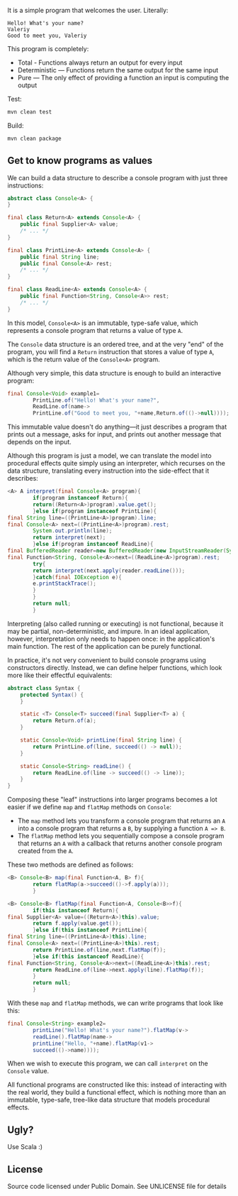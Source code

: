 It is a simple program that welcomes the user. Literally:

```
Hello! What's your name?
Valeriy
Good to meet you, Valeriy
```

This program is completely:

* Total - Functions always return an output for every input
* Deterministic — Functions return the same output for the same input
* Pure — The only effect of providing a function an input is computing the output

Test:

```bash
mvn clean test
```

Build:

```bash
mvn clean package
```

## Get to know programs as values

We can build a data structure to describe a console program with just three instructions:

```java
abstract class Console<A> {
}

final class Return<A> extends Console<A> {
    public final Supplier<A> value;
    /* ... */
}

final class PrintLine<A> extends Console<A> {
    public final String line;
    public final Console<A> rest;
    /* ... */
}

final class ReadLine<A> extends Console<A> {
    public final Function<String, Console<A>> rest;
    /* ... */
}
```

In this model, `Console<A>` is an immutable, type-safe value, which represents a console program that returns a value of
type `A`.

The `Console` data structure is an ordered tree, and at the very "end" of the program, you will find a `Return`
instruction that stores a value of type `A`, which is the return value of the `Console<A>` program.

Although very simple, this data structure is enough to build an interactive program:

```java
final Console<Void> example1=
        PrintLine.of("Hello! What's your name?",
        ReadLine.of(name->
        PrintLine.of("Good to meet you, "+name,Return.of(()->null))));
```

This immutable value doesn't do anything—it just describes a program that prints out a message, asks for input, and
prints out another message that depends on the input.

Although this program is just a model, we can translate the model into procedural effects quite simply using an
interpreter, which recurses on the data structure, translating every instruction into the side-effect that it describes:

```java
<A> A interpret(final Console<A> program){
        if(program instanceof Return){
        return((Return<A>)program).value.get();
        }else if(program instanceof PrintLine){
final String line=((PrintLine<A>)program).line;
final Console<A> next=((PrintLine<A>)program).rest;
        System.out.println(line);
        return interpret(next);
        }else if(program instanceof ReadLine){
final BufferedReader reader=new BufferedReader(new InputStreamReader(System.in));
final Function<String, Console<A>>next=((ReadLine<A>)program).rest;
        try{
        return interpret(next.apply(reader.readLine()));
        }catch(final IOException e){
        e.printStackTrace();
        }
        }
        return null;
        }
```

Interpreting (also called running or executing) is not functional, because it may be partial, non-deterministic, and
impure. In an ideal application, however, interpretation only needs to happen once: in the application's main function.
The rest of the application can be purely functional.

In practice, it's not very convenient to build console programs using constructors directly. Instead, we can define
helper functions, which look more like their effectful equivalents:

```java
abstract class Syntax {
    protected Syntax() {
    }

    static <T> Console<T> succeed(final Supplier<T> a) {
        return Return.of(a);
    }

    static Console<Void> printLine(final String line) {
        return PrintLine.of(line, succeed(() -> null));
    }

    static Console<String> readLine() {
        return ReadLine.of(line -> succeed(() -> line));
    }
}
```

Composing these "leaf" instructions into larger programs becomes a lot easier if we define `map` and `flatMap` methods
on `Console`:

* The `map` method lets you transform a console program that returns an `A` into a console program that returns a `B`,
  by supplying a function `A => B`.
* The `flatMap` method lets you sequentially compose a console program that returns an `A` with a callback that returns
  another console program created from the `A`.

These two methods are defined as follows:

```java
<B> Console<B> map(final Function<A, B> f){
        return flatMap(a->succeed(()->f.apply(a)));
        }

<B> Console<B> flatMap(final Function<A, Console<B>>f){
        if(this instanceof Return){
final Supplier<A> value=((Return<A>)this).value;
        return f.apply(value.get());
        }else if(this instanceof PrintLine){
final String line=((PrintLine<A>)this).line;
final Console<A> next=((PrintLine<A>)this).rest;
        return PrintLine.of(line,next.flatMap(f));
        }else if(this instanceof ReadLine){
final Function<String, Console<A>>next=((ReadLine<A>)this).rest;
        return ReadLine.of(line->next.apply(line).flatMap(f));
        }
        return null;
        }
```

With these `map` and `flatMap` methods, we can write programs that look like this:

```java
final Console<String> example2=
        printLine("Hello! What's your name?").flatMap(v->
        readLine().flatMap(name->
        printLine("Hello, "+name).flatMap(v1->
        succeed(()->name))));
```

When we wish to execute this program, we can call `interpret` on the `Console` value.

All functional programs are constructed like this: instead of interacting with the real world, they build a functional
effect, which is nothing more than an immutable, type-safe, tree-like data structure that models procedural effects.

## Ugly?

Use Scala :)

## License

Source code licensed under Public Domain. See UNLICENSE file for details
